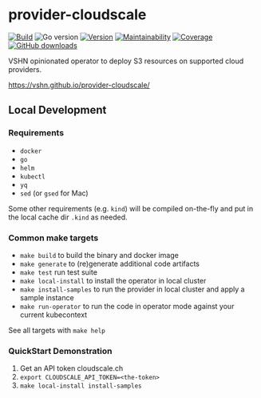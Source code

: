 # provider-cloudscale

[![Build](https://img.shields.io/github/workflow/status/vshn/provider-cloudscale/Test)][build]
![Go version](https://img.shields.io/github/go-mod/go-version/vshn/provider-cloudscale)
[![Version](https://img.shields.io/github/v/release/vshn/provider-cloudscale)][releases]
[![Maintainability](https://img.shields.io/codeclimate/maintainability/vshn/provider-cloudscale)][codeclimate]
[![Coverage](https://img.shields.io/codeclimate/coverage/vshn/provider-cloudscale)][codeclimate]
[![GitHub downloads](https://img.shields.io/github/downloads/vshn/provider-cloudscale/total)][releases]

[build]: https://github.com/vshn/provider-cloudscale/actions?query=workflow%3ATest
[releases]: https://github.com/vshn/provider-cloudscale/releases
[codeclimate]: https://codeclimate.com/github/vshn/provider-cloudscale

VSHN opinionated operator to deploy S3 resources on supported cloud providers.

https://vshn.github.io/provider-cloudscale/

## Local Development

### Requirements

* `docker`
* `go`
* `helm`
* `kubectl`
* `yq`
* `sed` (or `gsed` for Mac)

Some other requirements (e.g. `kind`) will be compiled on-the-fly and put in the local cache dir `.kind` as needed.

### Common make targets

* `make build` to build the binary and docker image
* `make generate` to (re)generate additional code artifacts
* `make test` run test suite
* `make local-install` to install the operator in local cluster
* `make install-samples` to run the provider in local cluster and apply a sample instance
* `make run-operator` to run the code in operator mode against your current kubecontext

See all targets with `make help`

### QuickStart Demonstration

1. Get an API token cloudscale.ch
1. `export CLOUDSCALE_API_TOKEN=<the-token>`
1. `make local-install install-samples`
